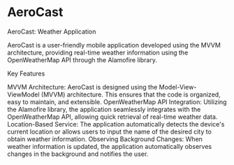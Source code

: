 # AeroCast
 
AeroCast: Weather Application

AeroCast is a user-friendly mobile application developed using the MVVM architecture, providing real-time weather information using the OpenWeatherMap API through the Alamofire library.

Key Features

MVVM Architecture: AeroCast is designed using the Model-View-ViewModel (MVVM) architecture. This ensures that the code is organized, easy to maintain, and extensible.
OpenWeatherMap API Integration: Utilizing the Alamofire library, the application seamlessly integrates with the OpenWeatherMap API, allowing quick retrieval of real-time weather data.
Location-Based Service: The application automatically detects the device's current location or allows users to input the name of the desired city to obtain weather information.
Observing Background Changes: When weather information is updated, the application automatically observes changes in the background and notifies the user.
